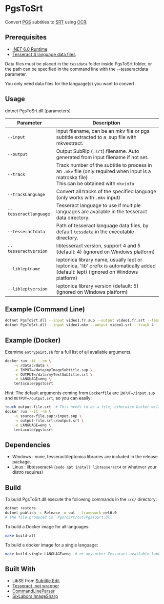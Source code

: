 # PgsToSrt

Convert [PGS](https://en.wikipedia.org/wiki/Presentation_Graphic_Stream) subtitles to [SRT](https://en.wikipedia.org/wiki/SubRip) using [OCR](https://en.wikipedia.org/wiki/Optical_character_recognition).

## Prerequisites

- [.NET 6.0 Runtime](https://dotnet.microsoft.com/download/dotnet/6.0)
- [Tesseract 4 language data files](https://github.com/tesseract-ocr/tessdata/)

Data files must be placed in the `tessdata` folder inside PgsToSrt folder, or the path can be specified in the command line with the --tesseractdata parameter.

You only need data files for the language(s) you want to convert.

## Usage

dotnet PgsToSrt.dll [parameters]

| Parameter             | Description                                                                                                                                      |
| --------------------- | ------------------------------------------------------------------------------------------------------------------------------------------------ |
| `--input`             | Input filename, can be an mkv file or pgs subtitle extracted to a .sup file with mkvextract.                                                     |
| `--output`            | Output SubRip (`.srt`) filename. Auto generated from input filename if not set.                                                                  |
| `--track`             | Track number of the subtitle to process in an `.mkv` file (only required when input is a matroska file) <br/>This can be obtained with `mkvinfo` |
| `--trackLanguage`     | Convert all tracks of the specified language (only works with `.mkv` input)                                                                      |
| `--tesseractlanguage` | Tesseract language to use if multiple languages are available in the tesseract data directory.                                                   |
| `--tesseractdata`     | Path of tesseract language data files, by default `tessdata` in the executable directory.                                                        |
| `--tesseractversion`  | libtesseract version, support 4 and 5 (default: 4) (ignored on Windows platform)                                                                 |
| `--libleptname`       | leptonica library name, usually lept or leptonica, 'lib' prefix is automatically added (default: lept) (ignored on Windows platform)             |
| `--libleptversion`    | leptonica library version (default: 5) (ignored on Windows platform)                                                                             |

## Example (Command Line)

``` sh
dotnet PgsToSrt.dll --input video1.fr.sup --output video1.fr.srt --tesseractlanguage fra
dotnet PgsToSrt.dll --input video1.mkv --output video1.srt --track 4
```

## Example (Docker)

Examime `entrypoint.sh` for a full list of all available arguments.

``` sh
docker run -it --rm \
    -v /data:/data \
    -e INPUT=/data/myImageSubtitle.sup \
    -e OUTPUT=/data/myTextSubtitle.srt \
    -e LANGUAGE=eng \
    tentacule/pgstosrt
```

Hint: The default arguments coming from `Dockerfile` are `INPUT=/input.sup` and `OUTPUT=/output.srt`, so you can easily:

``` sh
touch output-file.srt  # This needs to be a file, otherwise Docker will just assume it's a directory mount and it will fail.
docker run --it -rm \
    -v source-file.sup:/input.sup \
    -v output-file.srt:/output.srt \
    -e LANGUAGE=eng \
    tentacule/pgstosrt
```

## Dependencies

- Windows : none, tesseract/leptonica libraries are included in the release package.
- Linux   : libtesseract4 (`sudo apt install libtesseract4` or whatever your distro requires)

## Build

To build PgsToSrt.dll execute the following commands in the `src/` directory:

``` sh
dotnet restore
dotnet publish -c Release -o out --framework net6.0
# The file produced is  PgsToSrt/out/PgsToSrt.dll
```

To build a Docker image for all languages:

``` sh
make build-all
```

To build a docker image for a single language:

``` sh
make build-single LANGUAGE=eng  # or any other Tessaract-available language code
```

## Built With

- LibSE from [Subtitle Edit](https://www.nikse.dk/SubtitleEdit/)
- [Tesseract .net wrapper](https://github.com/charlesw/tesseract/)
- [CommandLineParser](https://github.com/commandlineparser/commandline)
- [SixLabors ImageSharp](https://github.com/SixLabors/ImageSharp)
